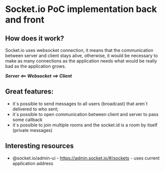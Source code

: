 # Socket.io PoC implementation back and front

## How does it work?

Socket.io uses websocket connection, it means that the communication between server and client stays alive, otherwise, it would be necessary to make as many connections as the application needs what would be really bad as the application grows.

**_Server <== Websocket ==> Client_**

## Great features:

- it´s possible to send messages to all users (broadcast) that aren´t delivered to who sent;
- it´s possible to open communication between client and server to pass some callback
- it´s possible to join multiple rooms and the socket.id is a room by itself (private messages)

## Interesting resources

- @socket.io/admin-ui - https://admin.socket.io/#/sockets - uses current application address
